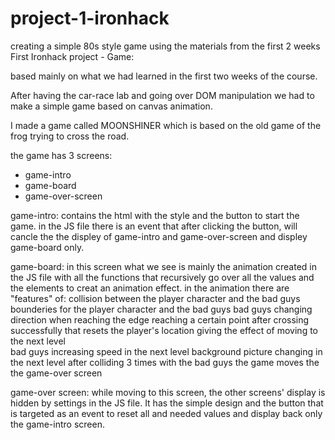 # project-1-ironhack
creating a simple 80s style game using the materials from the first 2 weeks
First Ironhack project - Game:

based mainly on what we had learned in the first two weeks of the course.

After having the car-race lab and going over DOM manipulation we had to make a simple game based on canvas animation.

I made a game called MOONSHINER which is based on the old game of the frog trying to cross the road.

the game has 3 screens:
- game-intro
- game-board
- game-over-screen

game-intro:
contains the html with the style and the button to start the game. in the JS file there is an event that after clicking the button, will cancle the the displey of game-intro and game-over-screen and displey game-board only.

game-board:
in this screen what we see is mainly the animation created in the JS file with all the functions that recursively go over all the values and the elements to creat an animation effect.
in the animation there are "features" of: 
collision between the player character and the bad guys
bounderies for the player character and the bad guys
bad guys changing direction when reaching the edge
reaching a certain point after crossing successfully that resets the player's location giving the effect of moving to the next level  
bad guys increasing speed in the next level
background picture changing in the next level
after colliding 3 times with the bad guys the game moves the the game-over screen 

game-over screen:
while moving to this screen, the other screens' display is hidden by settings in the JS file. It has the simple design and the button that is targeted as an event to reset all and needed values and display back only the game-intro screen. 
